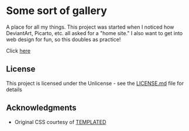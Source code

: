 # Some sort of gallery

A place for all my things. This project was started when I noticed how DeviantArt, Picarto, etc. all asked for a "home site." 
I also want to get into web design for fun, so this doubles as practice! 

Click [here](https://kespoco.github.io/)

## License

This project is licensed under the Unlicense - see the [LICENSE.md](LICENSE.md) file for details

## Acknowledgments

* Original CSS courtesy of [TEMPLATED](https://templated.co/)
